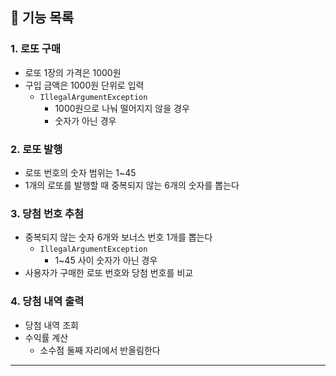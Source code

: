 ## 💙 기능 목록
### 1. 로또 구매
- 로또 1장의 가격은 1000원
- 구입 금액은 1000원 단위로 입력
  - `IllegalArgumentException`
    - 1000원으로 나눠 떨어지지 않을 경우
    - 숫자가 아닌 경우

### 2. 로또 발행
- 로또 번호의 숫자 범위는 1~45
- 1개의 로또를 발행할 때 중복되지 않는 6개의 숫자를 뽑는다

### 3. 당첨 번호 추첨
- 중복되지 않는 숫자 6개와 보너스 번호 1개를 뽑는다
  - `IllegalArgumentException`
    - 1~45 사이 숫자가 아닌 경우
- 사용자가 구매한 로또 번호와 당첨 번호를 비교

### 4. 당첨 내역 출력
- 당첨 내역 조회
- 수익률 계산
  - 소수점 둘째 자리에서 반올림한다

---
